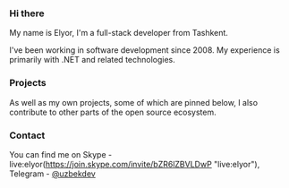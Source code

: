 ### Hi there

My name is Elyor, I'm a full-stack developer from Tashkent.

I've been working in software development since 2008. My experience is primarily with .NET and related technologies.
  
### Projects

As well as my own projects, some of which are pinned below, I also contribute to other parts of the open source ecosystem.
 
### Contact

You can find me on Skype - live:elyor(https://join.skype.com/invite/bZR6lZBVLDwP "live:elyor"), Telegram - [@uzbekdev](https://t.me/uzbekdev "@uzbekdev")
